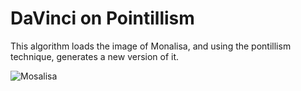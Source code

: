 # DaVinci on Pointillism

This algorithm loads the image of Monalisa, and using the pontillism technique, generates a new version of it.

![Mosalisa](https://github.com/DanielBrito/creative-coding-experiments/blob/master/CodingExperiments/DaVinciPointillism/monalisa.gif)
